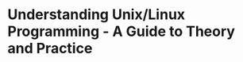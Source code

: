 
Understanding Unix/Linux Programming - A Guide to Theory and Practice
=====================================================================

